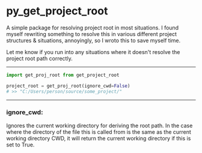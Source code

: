 # py_get_project_root

A simple package for resolving project root in most situations.
I found myself rewriting something to resolve this in various 
different project structures & situations, annoyingly, so I wroto
this to save myself time.

Let me know if you run into any situations where it doesn't resolve
the project root path correctly.

____

```py
import get_proj_root from get_project_root

project_root = get_proj_root(ignore_cwd=False)
# >> "C:/Users/person/source/some_project/"

```

____

### ignore_cwd: 
  Ignores the current working directory for deriving the root path.
  In the case where the directory of the file this is called from is 
   the same as the current working directory CWD, it will return
   the current working directory if this is set to True.
